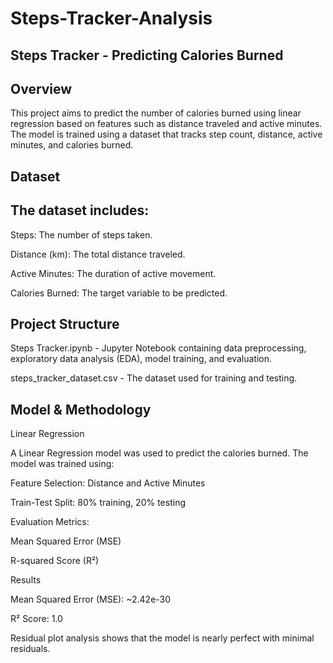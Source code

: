 # Steps-Tracker-Analysis
## Steps Tracker - Predicting Calories Burned

## Overview

This project aims to predict the number of calories burned using linear regression based on features such as distance traveled and active minutes. The model is trained using a dataset that tracks step count, distance, active minutes, and calories burned.

## Dataset

## The dataset includes:

Steps: The number of steps taken.

Distance (km): The total distance traveled.

Active Minutes: The duration of active movement.

Calories Burned: The target variable to be predicted.

## Project Structure

Steps Tracker.ipynb - Jupyter Notebook containing data preprocessing, exploratory data analysis (EDA), model training, and evaluation.

steps_tracker_dataset.csv - The dataset used for training and testing.

## Model & Methodology

Linear Regression

A Linear Regression model was used to predict the calories burned. The model was trained using:

Feature Selection: Distance and Active Minutes

Train-Test Split: 80% training, 20% testing

Evaluation Metrics:

Mean Squared Error (MSE)

R-squared Score (R²)

Results

Mean Squared Error (MSE): ~2.42e-30

R² Score: 1.0

Residual plot analysis shows that the model is nearly perfect with minimal residuals.
